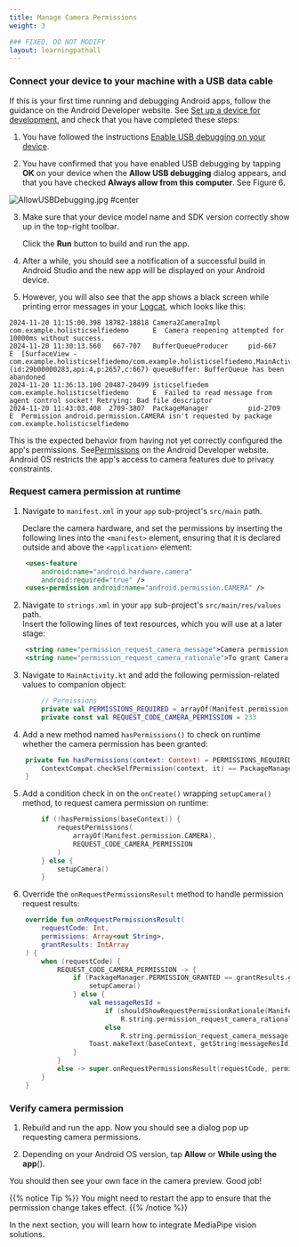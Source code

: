 ```yaml
---
title: Manage Camera Permissions
weight: 3

### FIXED, DO NOT MODIFY
layout: learningpathall
---
```


### Connect your device to your machine with a USB data cable

If this is your first time running and debugging Android apps, follow the guidance on the Android Developer website. See [Set up a device for development](https://developer.android.com/studio/run/device#setting-up), and check that you have completed these steps:
    
1. You have followed the instructions [Enable USB debugging on your device](https://developer.android.com/studio/debug/dev-options#Enable-debugging). 
    
2. You have confirmed that you have enabled USB debugging by tapping **OK** on your device when the **Allow USB debugging** dialog appears, and that you have checked **Always allow from this computer**. See Figure 6.

![AllowUSBDebugging.jpg #center](https://ftc-docs.firstinspires.org/en/latest/_images/AllowUSBDebugging.jpg "Figure 6: Allow USB Debugging.")


3. Make sure that your device model name and SDK version correctly show up in the top-right toolbar. 

    Click the **Run** button to build and run the app.

4. After a while, you should see a notification of a successful build in Android Studio and the new app will be displayed on your Android device. 

5. However, you will also see that the app shows a black screen while printing error messages in your [Logcat](https://developer.android.com/tools/logcat), which looks like this:

```
2024-11-20 11:15:00.398 18782-18818 Camera2CameraImpl       com.example.holisticselfiedemo      E  Camera reopening attempted for 10000ms without success.
2024-11-20 11:30:13.560   667-707   BufferQueueProducer     pid-667                              E  [SurfaceView - com.example.holisticselfiedemo/com.example.holisticselfiedemo.MainActivity#0](id:29b00000283,api:4,p:2657,c:667) queueBuffer: BufferQueue has been abandoned
2024-11-20 11:36:13.100 20487-20499 isticselfiedem          com.example.holisticselfiedemo      E  Failed to read message from agent control socket! Retrying: Bad file descriptor
2024-11-20 11:43:03.408  2709-3807  PackageManager          pid-2709                             E  Permission android.permission.CAMERA isn't requested by package com.example.holisticselfiedemo
```

This is the expected behavior from having not yet correctly configured the app's permissions. See[Permissions](https://developer.android.com/guide/topics/permissions/overview) on the Android Developer website. Android OS restricts the app's access to camera features due to privacy constraints.

### Request camera permission at runtime

1. Navigate to `manifest.xml` in your `app` sub-project's `src/main` path. 

    Declare the camera hardware, and set the permissions by inserting the following lines into the `<manifest>` element, ensuring that it is declared outside and above the `<application>` element:

```xml
    <uses-feature
        android:name="android.hardware.camera"
        android:required="true" />
    <uses-permission android:name="android.permission.CAMERA" />
```

2. Navigate to `strings.xml` in your `app` sub-project's `src/main/res/values` path.            
   Insert the following lines of text resources, which you will use at a later stage:

```xml
    <string name="permission_request_camera_message">Camera permission is required to recognize face and hands</string>
    <string name="permission_request_camera_rationale">To grant Camera permission to this app, please go to system settings</string>
```

3. Navigate to `MainActivity.kt` and add the following permission-related values to companion 
   object:

```kotlin
        // Permissions
        private val PERMISSIONS_REQUIRED = arrayOf(Manifest.permission.CAMERA)
        private const val REQUEST_CODE_CAMERA_PERMISSION = 233
```

4. Add a new method named `hasPermissions()` to check on runtime whether the camera permission has 
   been granted:

```kotlin
    private fun hasPermissions(context: Context) = PERMISSIONS_REQUIRED.all {
        ContextCompat.checkSelfPermission(context, it) == PackageManager.PERMISSION_GRANTED
    }
```

5. Add a condition check in on the `onCreate()` wrapping `setupCamera()` method, to request camera 
   permission on runtime:

```kotlin
        if (!hasPermissions(baseContext)) {
            requestPermissions(
                arrayOf(Manifest.permission.CAMERA),
                REQUEST_CODE_CAMERA_PERMISSION
            )
        } else {
            setupCamera()
        }
```

6. Override the `onRequestPermissionsResult` method to handle permission request results:

```kotlin
    override fun onRequestPermissionsResult(
        requestCode: Int,
        permissions: Array<out String>,
        grantResults: IntArray
    ) {
        when (requestCode) {
            REQUEST_CODE_CAMERA_PERMISSION -> {
                if (PackageManager.PERMISSION_GRANTED == grantResults.getOrNull(0)) {
                    setupCamera()
                } else {
                    val messageResId =
                        if (shouldShowRequestPermissionRationale(Manifest.permission.CAMERA))
                            R.string.permission_request_camera_rationale
                        else
                            R.string.permission_request_camera_message
                    Toast.makeText(baseContext, getString(messageResId), Toast.LENGTH_LONG).show()
                }
            }
            else -> super.onRequestPermissionsResult(requestCode, permissions, grantResults)
        }
    }
```

### Verify camera permission

1. Rebuild and run the app. Now you should see a dialog pop up requesting camera permissions. 

2. Depending on your Android OS version, tap **Allow** or **While using the app**(). 

You should then see your own face in the camera preview. Good job!  

{{% notice Tip %}}
You might need to restart the app to ensure that the permission change takes effect.
{{% /notice %}}

In the next section, you will learn how to integrate MediaPipe vision solutions. 
